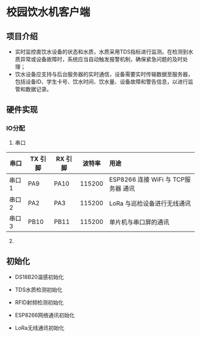 # 校园饮水机客户端

## 项目介绍

-   实时监控直饮水设备的状态和水质，水质采用TDS指标进行监测。在检测到水质异常或设备故障时，系统应当自动触发报警机制，确保紧急问题的及时处理；
-   饮水设备应支持与后台服务器的实时通信，设备需要实时传输数据至服务器，包括设备ID、学生卡号、饮水时间、饮水量、设备故障和警告信息，以进行监管和数据记录。

## 硬件实现

### IO分配

1.   串口

| 串口  | TX 引脚 | RX 引脚 | 波特率 | 用途                                |
| ----- | ------- | ------- | ------ | :---------------------------------- |
| 串口1 | PA9     | PA10    | 115200 | ESP8266 连接 WiFi 与 TCP服务器 通讯 |
| 串口2 | PA2     | PA3     | 115200 | LoRa 与巡检设备进行无线通讯         |
| 串口3 | PB10    | PB11    | 115200 | 单片机与串口屏的通讯                |

2.   

## 初始化

-   DS18B20温感初始化

-   TDS水质检测初始化

-   RFID射频检测初始化

-   ESP8266网络通讯初始化

-   LoRa无线通讯初始化

    